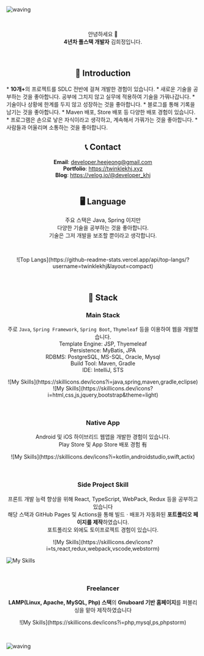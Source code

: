 ![waving](https://capsule-render.vercel.app/api?type=waving&height=200&fontSize=50&text=Twinkle%27s%20Hub&color=gradient&animation=fadeIn)

<br>

<p align="center">
    안녕하세요 🙌<br>
    <b>4년차 풀스택 개발자</b> 김희정입니다.
</p>

<br>

<h2 align="center">💃 Introduction</h2>
* <b>10개+</b>의 프로젝트를 SDLC 전반에 걸쳐 개발한 경험이 있습니다.
* 새로운 기술을 공부하는 것을 좋아합니다. 공부에 그치지 않고 실무에 적용하여 기술을 가꿔나갑니다.
* 기술이나 상황에 한계를 두지 않고 성장하는 것을 좋아합니다.
* 블로그를 통해 기록을 남기는 것을 좋아합니다.
* Maven 배포, Store 배포 등 다양한 배포 경험이 있습니다.
* 프로그램은 손으로 낳은 자식이라고 생각하고, 계속해서 가꿔가는 것을 좋아합니다.
* 사람들과 어울리며 소통하는 것을 좋아합니다.

<br>

<h2 align="center">📞 Contact</h2>

<div align="center">
    <div><b>Email</b>: <a href="mailto:developer.heejeong@gmail.com">developer.heejeong@gmail.com</a></div>
    <div><b>Portfolio</b>: <a href="https://twinklekhj.xyz">https://twinklekhj.xyz</a></div>
    <div><b>Blog</b>: <a href="https://velog.io/@developer_khj">https://velog.io/@developer_khj</a></div>
</div>



<br>

<h2 align="center">🖥️ Language</h2>
<p align="center">
    주요 스택은 Java, Spring 이지만 <br>
    다양한 기술을 공부하는 것을 좋아합니다.<br>
    기술은 그저 개발을 보조할 뿐이라고 생각합니다.
</p>

<br />

<p align="center">
![Top Langs](https://github-readme-stats.vercel.app/api/top-langs/?username=twinklekhj&layout=compact)
</p>

<br />

<h2 align="center">🔮 Stack</h2>
<h3 align="center">Main Stack</h3>
<p align="center">
    주로 <code>Java</code>, <code>Spring Framework</code>, <code>Spring Boot</code>, <code>Thymeleaf</code> 등을 이용하여 웹을 개발했습니다.<br>
    Template Engine: JSP, Thyemeleaf <br>
    Persistence: MyBatis, JPA <br>
    RDBMS: PostgreSQL, MS-SQL, Oracle, Mysql<br>
    Build Tool: Maven, Gradle <br>
    IDE: IntelliJ, STS
</p>

<p align="center">
![My Skills](https://skillicons.dev/icons?i=java,spring,maven,gradle,eclipse)
![My Skills](https://skillicons.dev/icons?i=html,css,js,jquery,bootstrap&theme=light)
</p>

<br>

<h3 align="center">Native App</h3>
<p align="center">
    Android 및 iOS 하이브리드 웹앱을 개발한 경험이 있습니다.<br>
    Play Store 및 App Store 배포 경험 有
</p>
<p align="center">
![My Skills](https://skillicons.dev/icons?i=kotlin,androidstudio,swift,actix)
</p>
<br>

<h3 align="center">Side Project Skill</h3>
<p align="center">
    프론트 개발 능력 향상을 위해 React, TypeScript, WebPack, Redux 등을 공부하고 있습니다 <br>
    해당 스택과 GitHub Pages 및 Actions을 통해 빌드ㆍ배포가 자동화된 <b>포트폴리오 페이지를 제작</b>하였습니다.<br>
    포트폴리오 외에도 토이프로젝트 경험이 있습니다.
</p>

<p align="center">
![My Skills](https://skillicons.dev/icons?i=ts,react,redux,webpack,vscode,webstorm)

![My Skills](https://skillicons.dev/icons?i=git,github,githubactions)
</p>

<br>

<h3 align="center">Freelancer</h3>
<p align="center">
    <b>LAMP(Linux, Apache, MySQL, Php) 스택</b>의 <b>Gnuboard 기반 홈페이지</b>를 퍼블리싱을 맡아 제작하였습니다
</p>

<p align="center">
![My Skills](https://skillicons.dev/icons?i=php,mysql,ps,phpstorm)
</p>


<br>

![waving](https://capsule-render.vercel.app/api?type=waving&color=auto&height=200&section=footer)



